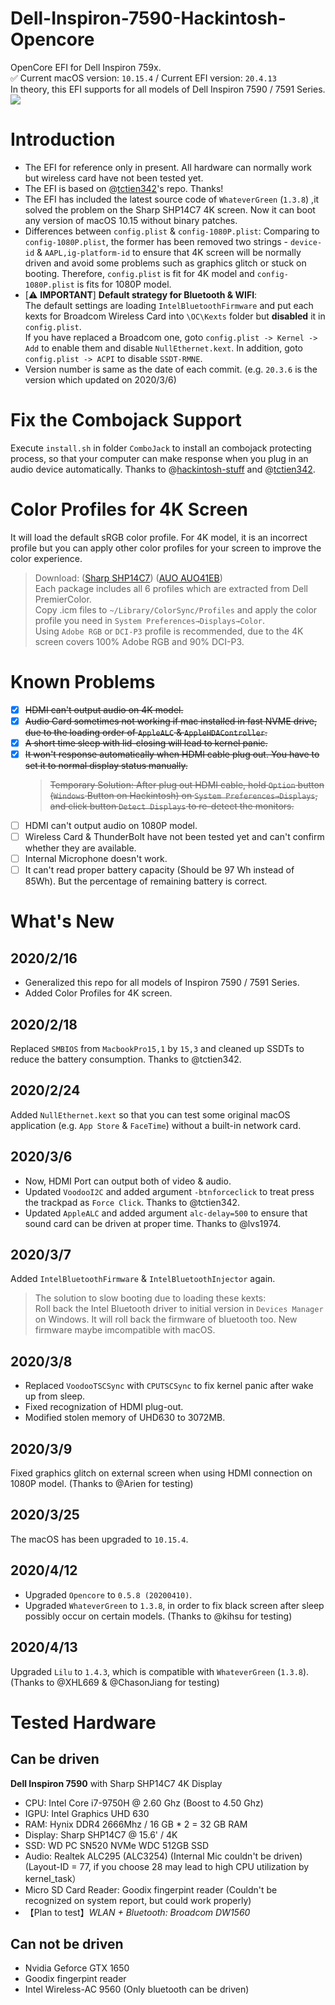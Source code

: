 # Dell-Inspiron-7590-Hackintosh-Opencore
OpenCore EFI for Dell Inspiron 759x.        
✅ Current macOS version: `10.15.4` / Current EFI version: `20.4.13`      
In theory, this EFI supports for all models of Dell Inspiron 7590 / 7591 Series.
![](https://tva1.sinaimg.cn/large/0080xEK2ly1gday15hkgaj31hc0u04qp.jpg)

# Introduction
* The EFI for reference only in present. All hardware can normally work but wireless card have not been tested yet.
* The EFI is based on @[tctien342](https://github.com/tctien342/Dell-Inspiron-7591-Hackintosh)'s repo. Thanks!
* The EFI has included the latest source code of `WhateverGreen` (`1.3.8`) ,it solved the problem on the Sharp SHP14C7 4K screen. Now it can boot any version of macOS 10.15 without binary patches.
* Differences between `config.plist` & `config-1080P.plist`: Comparing to `config-1080P.plist`, the former has been removed two strings - `device-id` & `AAPL,ig-platform-id` to ensure that 4K screen will be normally driven and avoid some problems such as graphics glitch or stuck on booting. Therefore, `config.plist` is fit for 4K model and `config-1080P.plist` is fits for 1080P model.
* [⚠️ **IMPORTANT**] **Default strategy for Bluetooth & WIFI**: <br> The default settings are loading `IntelBluetoothFirmware` and put each kexts for Broadcom Wireless Card into `\OC\Kexts` folder but **disabled** it in `config.plist`. <br>If you have replaced a Broadcom one, goto `config.plist -> Kernel -> Add` to enable them and disable `NullEthernet.kext`. In addition, goto `config.plist -> ACPI` to disable `SSDT-RMNE`. 
* Version number is same as the date of each commit. (e.g. `20.3.6` is the version which updated on 2020/3/6)

# Fix the Combojack Support
Execute `install.sh` in folder `ComboJack` to install an combojack protecting process, so that your computer can make response when you plug in an audio device automatically.
Thanks to @[hackintosh-stuff](https://github.com/hackintosh-stuff/ComboJack) and @[tctien342](https://github.com/tctien342).

# Color Profiles for 4K Screen
It will load the default sRGB color profile. For 4K model, it is an incorrect profile but you can apply other color profiles for your screen to improve the color experience.
> Download: ([Sharp SHP14C7](http://oss.pm-z.tech/temp_files/SHP14C7_ICC.zip)) ([AUO AUO41EB](http://oss.pm-z.tech/temp_files/AUO41EB_ICC.zip))<br>Each package includes all 6 profiles which are extracted from Dell PremierColor. <br>Copy .icm files to `~/Library/ColorSync/Profiles` and apply the color profile you need in `System Preferences→Displays→Color`.<br>Using `Adobe RGB` or `DCI-P3` profile is recommended, due to the 4K screen covers 100% Adobe RGB and 90% DCI-P3.

# Known Problems
- [x] ~~HDMI can't output audio on 4K model.~~
- [x] ~~Audio Card sometimes not working if mac installed in fast NVME drive, due to the loading order of `AppleALC` & `AppleHDAController`.~~
- [x] ~~A short time sleep with lid-closing will lead to kernel panic.~~
- [x] ~~It won't response automatically when HDMI cable plug out. You have to set it to normal display status manually.~~
    > ~~Temporary Solution: After plug out HDMI cable, hold  `Option` button (`Windows` Button on Hackintosh) on `System Preferences→Displays`, and click button `Detect Displays` to re-detect the monitors.~~
- [ ] HDMI can't output audio on 1080P model.
- [ ] Wireless Card & ThunderBolt have not been tested yet and can't confirm whether they are available.
- [ ] Internal Microphone doesn't work.
- [ ] It can't read proper battery capacity (Should be 97 Wh instead of 85Wh). But the percentage of remaining battery is correct.
    
# What's New
## 2020/2/16
* Generalized this repo for all models of Inspiron 7590 / 7591 Series.
* Added Color Profiles for 4K screen.
## 2020/2/18
Replaced `SMBIOS` from `MacbookPro15,1` by `15,3` and cleaned up SSDTs to reduce the battery consumption. Thanks to @tctien342.
## 2020/2/24
Added `NullEthernet.kext` so that you can test some original macOS application (e.g. `App Store` & `FaceTime`) without a built-in network card.
## 2020/3/6
* Now, HDMI Port can output both of video & audio. 
* Updated `VoodooI2C` and added argument `-btnforceclick` to treat press the trackpad as `Force Click`. Thanks to @tctien342.
* Updated `AppleALC` and added argument `alc-delay=500` to ensure that sound card can be driven at proper time. Thanks to @lvs1974.
## 2020/3/7
Added `IntelBluetoothFirmware` & `IntelBluetoothInjector` again.
> The solution to slow booting due to loading these kexts:<br>Roll back the Intel Bluetooth driver to initial version in `Devices Manager` on Windows. It will roll back the firmware of bluetooth too. New firmware maybe imcompatible with macOS.
## 2020/3/8
* Replaced `VoodooTSCSync` with `CPUTSCSync` to fix kernel panic after wake up from sleep.
* Fixed recognization of HDMI plug-out.
* Modified stolen memory of UHD630 to 3072MB.
## 2020/3/9
Fixed graphics glitch on external screen when using HDMI connection on 1080P model. (Thanks to @Arien for testing)
## 2020/3/25
The macOS has been upgraded to `10.15.4`.
## 2020/4/12
* Upgraded `Opencore` to `0.5.8 (20200410)`.
* Upgraded `WhateverGreen` to `1.3.8`, in order to fix black screen after sleep possibly occur on certain models. (Thanks to @kihsu for testing)
## 2020/4/13
Upgraded `Lilu` to `1.4.3`, which is compatible with `WhateverGreen` (`1.3.8`). (Thanks to @XHL669 & @ChasonJiang for testing)
# Tested Hardware
## Can be driven
**Dell Inspiron 7590** with Sharp SHP14C7 4K Display
* CPU: Intel Core i7-9750H @ 2.60 Ghz (Boost to 4.50 Ghz)
* IGPU: Intel Graphics UHD 630
* RAM: Hynix DDR4 2666Mhz / 16 GB * 2 = 32 GB RAM
* Display: Sharp SHP14C7 @ 15.6' / 4K
* SSD: WD PC SN520 NVMe WDC 512GB SSD
* Audio: Realtek ALC295 (ALC3254) (Internal Mic couldn't be driven) (Layout-ID = 77, if you choose 28 may lead to high CPU utilization by kernel_task）
* Micro SD Card Reader: Goodix fingerpint reader (Couldn't be recognized on system report, but could work properly)
* 【Plan to test】_WLAN + Bluetooth: Broadcom DW1560_

## Can not be driven
* Nvidia Geforce GTX 1650
* Goodix fingerpint reader
* Intel Wireless-AC 9560 (Only bluetooth can be driven)

